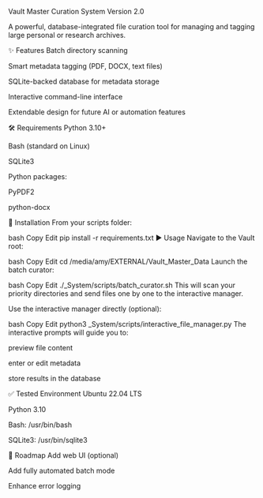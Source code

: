Vault Master Curation System
Version 2.0

A powerful, database-integrated file curation tool for managing and tagging large personal or research archives.

✨ Features
Batch directory scanning

Smart metadata tagging (PDF, DOCX, text files)

SQLite-backed database for metadata storage

Interactive command-line interface

Extendable design for future AI or automation features

🛠️ Requirements
Python 3.10+

Bash (standard on Linux)

SQLite3

Python packages:

PyPDF2

python-docx

🚀 Installation
From your scripts folder:

bash
Copy
Edit
pip install -r requirements.txt
▶️ Usage
Navigate to the Vault root:

bash
Copy
Edit
cd /media/amy/EXTERNAL/Vault_Master_Data
Launch the batch curator:

bash
Copy
Edit
./_System/scripts/batch_curator.sh
This will scan your priority directories and send files one by one to the interactive manager.

Use the interactive manager directly (optional):

bash
Copy
Edit
python3 _System/scripts/interactive_file_manager.py
The interactive prompts will guide you to:

preview file content

enter or edit metadata

store results in the database

✅ Tested Environment
Ubuntu 22.04 LTS

Python 3.10

Bash: /usr/bin/bash

SQLite3: /usr/bin/sqlite3

📌 Roadmap
Add web UI (optional)

Add fully automated batch mode

Enhance error logging
